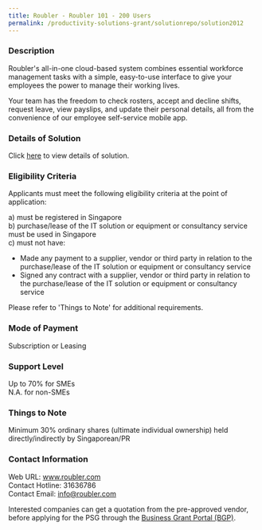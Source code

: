 ```yaml
---
title: Roubler - Roubler 101 - 200 Users 
permalink: /productivity-solutions-grant/solutionrepo/solution2012
---
```


### Description

Roubler's all-in-one cloud-based system combines essential workforce management tasks with a simple, easy-to-use interface to give your employees the power to manage their working lives.

Your team has the freedom to check rosters, accept and decline shifts, request leave, view payslips, and update their personal details, all from the convenience of our employee self-service mobile app.

### Details of Solution

Click <a href='https://www.gobusiness.gov.sg/images/psg/Roubler20200690_Desensitised_Annex_3_Part_4.pdf' target='_blank' rel='noopener'>here</a> to view details of solution.

### Eligibility Criteria

Applicants must meet the following eligibility criteria at the point of application:

a) must be registered in Singapore <br>
b) purchase/lease of the IT solution or equipment or consultancy service must be used in Singapore <br>
c) must not have:
- Made any payment to a supplier, vendor or third party in relation to the purchase/lease of the IT solution or equipment or consultancy service
- Signed any contract with a supplier, vendor or third party in relation to the purchase/lease of the IT solution or equipment or consultancy service

Please refer to 'Things to Note' for additional requirements.

### Mode of Payment
Subscription or Leasing

### Support Level
Up to 70% for SMEs <br>
N.A. for non-SMEs

### Things to Note
 Minimum 30% ordinary shares (ultimate individual ownership) held directly/indirectly by Singaporean/PR

### Contact Information
Web URL: www.roubler.com <br>Contact Hotline: 31636786 <br>Contact Email: info@roubler.com <br>

Interested companies can get a quotation from the pre-approved vendor, before applying for the PSG through the <a target='_blank' rel='noopener' href='https://www.businessgrants.gov.sg/'>Business Grant Portal (BGP)</a>.
